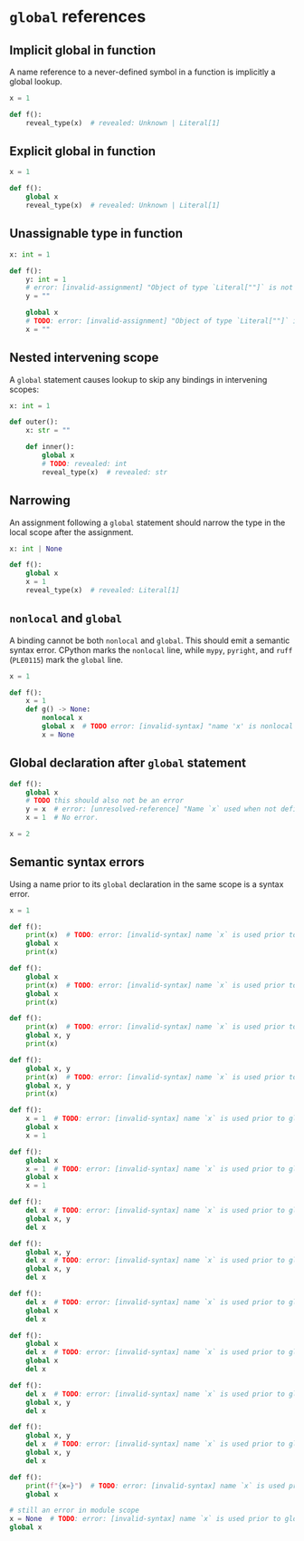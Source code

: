 # `global` references

## Implicit global in function

A name reference to a never-defined symbol in a function is implicitly a global lookup.

```py
x = 1

def f():
    reveal_type(x)  # revealed: Unknown | Literal[1]
```

## Explicit global in function

```py
x = 1

def f():
    global x
    reveal_type(x)  # revealed: Unknown | Literal[1]
```

## Unassignable type in function

```py
x: int = 1

def f():
    y: int = 1
    # error: [invalid-assignment] "Object of type `Literal[""]` is not assignable to `int`"
    y = ""

    global x
    # TODO: error: [invalid-assignment] "Object of type `Literal[""]` is not assignable to `int`"
    x = ""
```

## Nested intervening scope

A `global` statement causes lookup to skip any bindings in intervening scopes:

```py
x: int = 1

def outer():
    x: str = ""

    def inner():
        global x
        # TODO: revealed: int
        reveal_type(x)  # revealed: str
```

## Narrowing

An assignment following a `global` statement should narrow the type in the local scope after the
assignment.

```py
x: int | None

def f():
    global x
    x = 1
    reveal_type(x)  # revealed: Literal[1]
```

## `nonlocal` and `global`

A binding cannot be both `nonlocal` and `global`. This should emit a semantic syntax error. CPython
marks the `nonlocal` line, while `mypy`, `pyright`, and `ruff` (`PLE0115`) mark the `global` line.

```py
x = 1

def f():
    x = 1
    def g() -> None:
        nonlocal x
        global x  # TODO error: [invalid-syntax] "name 'x' is nonlocal and global"
        x = None
```

## Global declaration after `global` statement

```py
def f():
    global x
    # TODO this should also not be an error
    y = x  # error: [unresolved-reference] "Name `x` used when not defined"
    x = 1  # No error.

x = 2
```

## Semantic syntax errors

Using a name prior to its `global` declaration in the same scope is a syntax error.

```py
x = 1

def f():
    print(x)  # TODO: error: [invalid-syntax] name `x` is used prior to global declaration
    global x
    print(x)

def f():
    global x
    print(x)  # TODO: error: [invalid-syntax] name `x` is used prior to global declaration
    global x
    print(x)

def f():
    print(x)  # TODO: error: [invalid-syntax] name `x` is used prior to global declaration
    global x, y
    print(x)

def f():
    global x, y
    print(x)  # TODO: error: [invalid-syntax] name `x` is used prior to global declaration
    global x, y
    print(x)

def f():
    x = 1  # TODO: error: [invalid-syntax] name `x` is used prior to global declaration
    global x
    x = 1

def f():
    global x
    x = 1  # TODO: error: [invalid-syntax] name `x` is used prior to global declaration
    global x
    x = 1

def f():
    del x  # TODO: error: [invalid-syntax] name `x` is used prior to global declaration
    global x, y
    del x

def f():
    global x, y
    del x  # TODO: error: [invalid-syntax] name `x` is used prior to global declaration
    global x, y
    del x

def f():
    del x  # TODO: error: [invalid-syntax] name `x` is used prior to global declaration
    global x
    del x

def f():
    global x
    del x  # TODO: error: [invalid-syntax] name `x` is used prior to global declaration
    global x
    del x

def f():
    del x  # TODO: error: [invalid-syntax] name `x` is used prior to global declaration
    global x, y
    del x

def f():
    global x, y
    del x  # TODO: error: [invalid-syntax] name `x` is used prior to global declaration
    global x, y
    del x

def f():
    print(f"{x=}")  # TODO: error: [invalid-syntax] name `x` is used prior to global declaration
    global x

# still an error in module scope
x = None  # TODO: error: [invalid-syntax] name `x` is used prior to global declaration
global x
```
